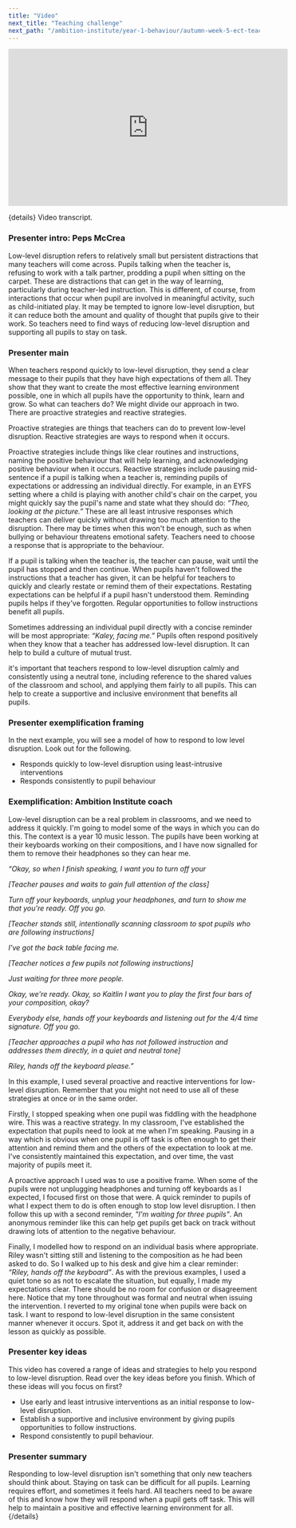 ```yaml
---
title: "Video"
next_title: "Teaching challenge"
next_path: "/ambition-institute/year-1-behaviour/autumn-week-5-ect-teaching-challenge"
---
```


<iframe width="560"
    height="315"
    src="https://www.youtube.com/embed/gebOYHdS8ZI?list=PL4IuMlmijgAfTwwEiZmMp28Eaf66S3a1R"
    title="YouTube video player"
    frameborder="0"
    allow="accelerometer; autoplay; clipboard-write; encrypted-media; gyroscope; picture-in-picture; web-share" allowfullscreen></iframe>

{details}
Video transcript.

### Presenter intro: Peps McCrea

Low-level disruption refers to relatively small but persistent distractions that
many teachers will come across. Pupils talking when the teacher is, refusing to work
with a talk partner, prodding a pupil when sitting on the carpet. These are distractions
that can get in the way of learning, particularly during teacher-led instruction.
This is different, of course, from interactions that occur when pupil are involved
in meaningful activity, such as child-initiated play. It may be tempted to ignore
low-level disruption, but it can reduce both the amount and quality of thought that
pupils give to their work. So teachers need to find ways of reducing low-level disruption
and supporting all pupils to stay on task.

### Presenter main

When teachers respond quickly to low-level disruption, they send a clear message
to their pupils that they have high expectations of them all. They show that they
want to create the most effective learning environment possible, one in which all
pupils have the opportunity to think, learn and grow. So what can teachers do? We
might divide our approach in two. There are proactive strategies and reactive strategies.

Proactive strategies are things that teachers can do to prevent low-level disruption. Reactive strategies are ways to respond when it occurs.

Proactive strategies include things like clear routines and instructions, naming the positive behaviour that will help learning, and acknowledging positive behaviour when it occurs. Reactive strategies include pausing mid-sentence if a pupil is talking when a teacher is, reminding pupils of expectations or addressing an individual directly. For example, in an EYFS setting where a child is playing with another child's chair on the carpet, you might quickly say the pupil's name and state what they should do: _“Theo, looking at the picture.”_ These are all least intrusive responses which teachers can deliver quickly without drawing too much attention to the disruption. There may be times when this won't be enough, such as when bullying or behaviour threatens emotional safety. Teachers need to choose a response that is appropriate to the behaviour.

If a pupil is talking when the teacher is, the teacher can pause, wait until the pupil has stopped and then continue. When pupils haven't followed the instructions that a teacher has given, it can be helpful for teachers to quickly and clearly restate or remind them of their expectations. Restating expectations can be helpful if a pupil hasn't understood them. Reminding pupils helps if they've forgotten. Regular opportunities to follow instructions benefit all pupils.

Sometimes addressing an individual pupil directly with a concise reminder will be most appropriate: _“Kaley, facing me.”_ Pupils often respond positively when they know that a teacher has addressed low-level disruption. It can help to build a culture of mutual trust.

it's important that teachers respond to low-level disruption calmly and consistently using a neutral tone, including reference to the shared values of the classroom and school, and applying them fairly to all pupils. This can help to create a supportive and inclusive environment that benefits all pupils.

### Presenter exemplification framing

In the next example, you will see a model of how to respond to low level disruption.
Look out for the following.

- Responds quickly to low-level disruption using least-intrusive interventions
- Responds consistently to pupil behaviour

### Exemplification: Ambition Institute coach

Low-level disruption can be a real problem in classrooms, and we need to address
it quickly. I'm going to model some of the ways in which you can do this. The
context is a year 10 music lesson. The pupils have been working at their
keyboards working on their compositions, and I have now signalled for them to
remove their headphones so they can hear me.

_“Okay, so when I finish speaking, I want you to turn off your_

_[Teacher pauses and waits to gain full attention of the class]_

_Turn off your keyboards, unplug your headphones, and turn to show me that you're ready. Off you go._

_[Teacher stands still, intentionally scanning classroom to spot pupils who are following instructions]_

_I've got the back table facing me._

_[Teacher notices a few pupils not following instructions]_

_Just waiting for three more people._

_Okay, we're ready. Okay, so Kaitlin I want you to play the first four bars of your composition, okay?_

_Everybody else, hands off your keyboards and listening out for the 4/4 time signature. Off you go._

_[Teacher approaches a pupil who has not followed instruction and addresses them directly, in a quiet and neutral tone]_

_Riley, hands off the keyboard please.”_

In this example, I used several proactive and reactive interventions for low-level disruption. Remember that you might not need to use all of these strategies at once or in the same order.

Firstly, I stopped speaking when one pupil was fiddling with the headphone wire. This was a reactive strategy. In my classroom, I've established the expectation that pupils need to look at me when I'm speaking. Pausing in a way which is obvious when one pupil is off task is often enough to get their attention and remind them and the others of the expectation to look at me. I've consistently maintained this expectation, and over time, the vast majority of pupils meet it.

A proactive approach I used was to use a positive frame. When some of the pupils were not unplugging headphones and turning off keyboards as I expected, I focused first on those that were. A quick reminder to pupils of what I expect them to do is often enough to stop low level disruption. I then follow this up with a second reminder, _"I'm waiting for three pupils"_. An anonymous reminder like this can help get pupils get back on track without drawing lots of attention to the negative behaviour.

Finally, I modelled how to respond on an individual basis where appropriate. Riley wasn't sitting still and listening to the composition as he had been asked to do. So I walked up to his desk and give him a clear reminder: _“Riley, hands off the keyboard”_. As with the previous examples, I used a quiet tone so as not to escalate the situation, but equally, I made my expectations clear. There should be no room for confusion or disagreement here. Notice that my tone throughout was formal and neutral when issuing the intervention. I reverted to my original tone when pupils were back on task. I want to respond to low-level disruption in the same consistent manner whenever it occurs. Spot it, address it and get back on with the lesson as quickly as possible.

### Presenter key ideas

This video has covered a range of ideas and strategies to help you respond to low-level
disruption. Read over the key ideas before you finish. Which of these ideas will
you focus on first?

- Use early and least intrusive interventions as an initial response to low-level disruption.
- Establish a supportive and inclusive environment by giving pupils opportunities to follow instructions.
- Respond consistently to pupil behaviour.

### Presenter summary

Responding to low-level disruption isn't something that only new teachers should
think about. Staying on task can be difficult for all pupils. Learning requires
effort, and sometimes it feels hard. All teachers need to be aware of this and
know how they will respond when a pupil gets off task. This will help to
maintain a positive and effective learning environment for all.
{/details}
